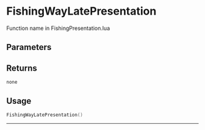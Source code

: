# FishingWayLatePresentation

Function name in FishingPresentation.lua

## Parameters

## Returns

`none`

## Usage

```lua
FishingWayLatePresentation()
```

---
